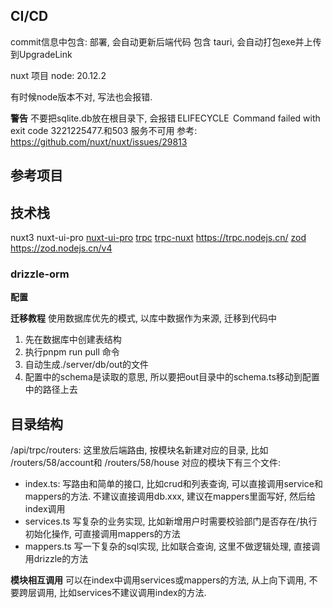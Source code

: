 ## CI/CD
commit信息中包含: 部署, 会自动更新后端代码
包含 tauri, 会自动打包exe并上传到UpgradeLink

nuxt 项目
node: 20.12.2

有时候node版本不对, 写法也会报错. 

**警告**
不要把sqlite.db放在根目录下, 会报错 ELIFECYCLE  Command failed with exit code 3221225477.和503 服务不可用
参考: https://github.com/nuxt/nuxt/issues/29813

## 参考项目

## 技术栈
nuxt3
nuxt-ui-pro
[nuxt-ui-pro](https://ui.nuxt.com/)
[trpc](https://trpc.io/)
[trpc-nuxt](https://github.com/wobsoriano/trpc-nuxt)
https://trpc.nodejs.cn/
[zod](https://zod.nodejs.cn/v4)
https://zod.nodejs.cn/v4

### drizzle-orm
**配置**

**迁移教程**
使用数据库优先的模式, 以库中数据作为来源, 迁移到代码中
1. 先在数据库中创建表结构
2. 执行pnpm run pull 命令
3. 自动生成./server/db/out的文件
4. 配置中的schema是读取的意思, 所以要把out目录中的schema.ts移动到配置中的路径上去

## 目录结构
/api/trpc/routers: 这里放后端路由, 按模块名新建对应的目录, 比如 /routers/58/account和 /routers/58/house
对应的模块下有三个文件:
* index.ts:
写路由和简单的接口, 比如crud和列表查询, 可以直接调用service和mappers的方法. 不建议直接调用db.xxx, 建议在mappers里面写好, 然后给index调用
* services.ts
写复杂的业务实现, 比如新增用户时需要校验部门是否存在/执行初始化操作, 可直接调用mappers的方法
* mappers.ts
写一下复杂的sql实现, 比如联合查询, 这里不做逻辑处理, 直接调用drizzle的方法

**模块相互调用**
可以在index中调用services或mappers的方法, 从上向下调用, 不要跨层调用, 比如services不建议调用index的方法.
